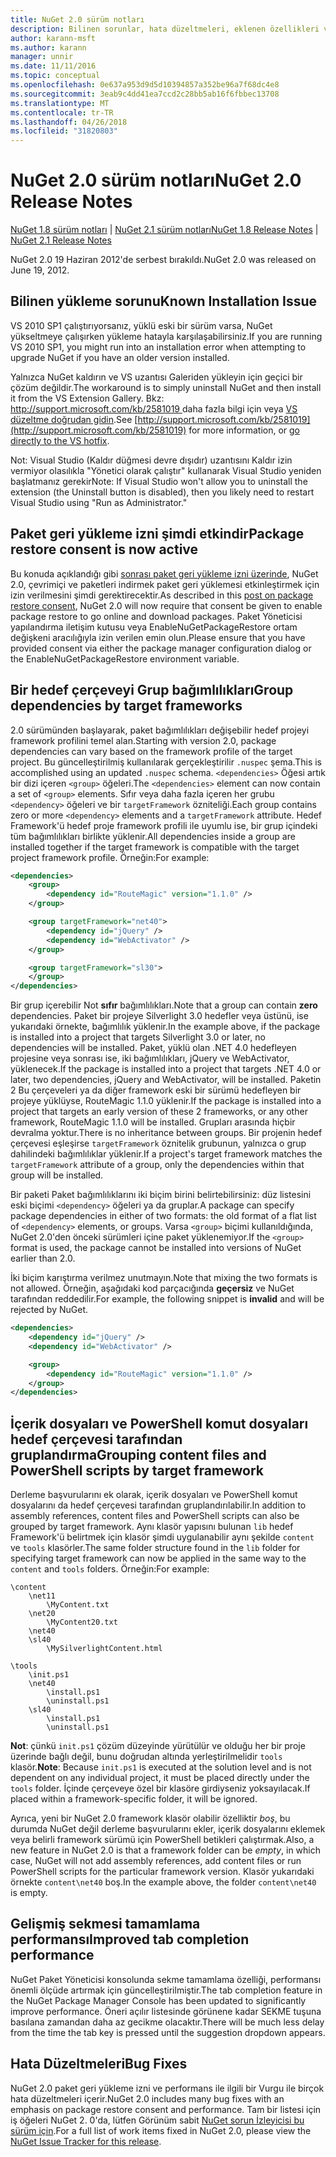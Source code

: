 ```yaml
---
title: NuGet 2.0 sürüm notları
description: Bilinen sorunlar, hata düzeltmeleri, eklenen özellikleri ve dcr dahil olmak üzere NuGet 2.0 için sürüm notları.
author: karann-msft
ms.author: karann
manager: unnir
ms.date: 11/11/2016
ms.topic: conceptual
ms.openlocfilehash: 0e637a953d9d5d10394857a352be96a7f68dc4e8
ms.sourcegitcommit: 3eab9c4dd41ea7ccd2c28bb5ab16f6fbbec13708
ms.translationtype: MT
ms.contentlocale: tr-TR
ms.lasthandoff: 04/26/2018
ms.locfileid: "31820803"
---
```

# <a name="nuget-20-release-notes"></a><span data-ttu-id="f75dd-103">NuGet 2.0 sürüm notları</span><span class="sxs-lookup"><span data-stu-id="f75dd-103">NuGet 2.0 Release Notes</span></span>

<span data-ttu-id="f75dd-104">[NuGet 1.8 sürüm notları](../release-notes/nuget-1.8.md) | [NuGet 2.1 sürüm notları](../release-notes/nuget-2.1.md)</span><span class="sxs-lookup"><span data-stu-id="f75dd-104">[NuGet 1.8 Release Notes](../release-notes/nuget-1.8.md) | [NuGet 2.1 Release Notes](../release-notes/nuget-2.1.md)</span></span>

<span data-ttu-id="f75dd-105">NuGet 2.0 19 Haziran 2012'de serbest bırakıldı.</span><span class="sxs-lookup"><span data-stu-id="f75dd-105">NuGet 2.0 was released on June 19, 2012.</span></span>

## <a name="known-installation-issue"></a><span data-ttu-id="f75dd-106">Bilinen yükleme sorunu</span><span class="sxs-lookup"><span data-stu-id="f75dd-106">Known Installation Issue</span></span>
<span data-ttu-id="f75dd-107">VS 2010 SP1 çalıştırıyorsanız, yüklü eski bir sürüm varsa, NuGet yükseltmeye çalışırken yükleme hatayla karşılaşabilirsiniz.</span><span class="sxs-lookup"><span data-stu-id="f75dd-107">If you are running VS 2010 SP1, you might run into an installation error when attempting to upgrade NuGet if you have an older version installed.</span></span>

<span data-ttu-id="f75dd-108">Yalnızca NuGet kaldırın ve VS uzantısı Galeriden yükleyin için geçici bir çözüm değildir.</span><span class="sxs-lookup"><span data-stu-id="f75dd-108">The workaround is to simply uninstall NuGet and then install it from the VS Extension Gallery.</span></span>  <span data-ttu-id="f75dd-109">Bkz: [ http://support.microsoft.com/kb/2581019 ](http://support.microsoft.com/kb/2581019) daha fazla bilgi için veya [VS düzeltme doğrudan gidin](http://bit.ly/vsixcertfix).</span><span class="sxs-lookup"><span data-stu-id="f75dd-109">See [http://support.microsoft.com/kb/2581019](http://support.microsoft.com/kb/2581019) for more information, or [go directly to the VS hotfix](http://bit.ly/vsixcertfix).</span></span>

<span data-ttu-id="f75dd-110">Not: Visual Studio (Kaldır düğmesi devre dışıdır) uzantısını Kaldır izin vermiyor olasılıkla "Yönetici olarak çalıştır" kullanarak Visual Studio yeniden başlatmanız gerekir</span><span class="sxs-lookup"><span data-stu-id="f75dd-110">Note: If Visual Studio won't allow you to uninstall the extension (the Uninstall button is disabled), then you likely need to restart Visual Studio using "Run as Administrator."</span></span>

## <a name="package-restore-consent-is-now-active"></a><span data-ttu-id="f75dd-111">Paket geri yükleme izni şimdi etkindir</span><span class="sxs-lookup"><span data-stu-id="f75dd-111">Package restore consent is now active</span></span>

<span data-ttu-id="f75dd-112">Bu konuda açıklandığı gibi [sonrası paket geri yükleme izni üzerinde](http://blog.nuget.org/20120518/package-restore-and-consent.html), NuGet 2.0, çevrimiçi ve paketleri indirmek paket geri yüklemesi etkinleştirmek için izin verilmesini şimdi gerektirecektir.</span><span class="sxs-lookup"><span data-stu-id="f75dd-112">As described in this [post on package restore consent](http://blog.nuget.org/20120518/package-restore-and-consent.html), NuGet 2.0 will now require that consent be given to enable package restore to go online and download packages.</span></span> <span data-ttu-id="f75dd-113">Paket Yöneticisi yapılandırma iletişim kutusu veya EnableNuGetPackageRestore ortam değişkeni aracılığıyla izin verilen emin olun.</span><span class="sxs-lookup"><span data-stu-id="f75dd-113">Please ensure that you have provided consent via either the package manager configuration dialog or the EnableNuGetPackageRestore environment variable.</span></span>

## <a name="group-dependencies-by-target-frameworks"></a><span data-ttu-id="f75dd-114">Bir hedef çerçeveyi Grup bağımlılıkları</span><span class="sxs-lookup"><span data-stu-id="f75dd-114">Group dependencies by target frameworks</span></span>

<span data-ttu-id="f75dd-115">2.0 sürümünden başlayarak, paket bağımlılıkları değişebilir hedef projeyi framework profilini temel alan.</span><span class="sxs-lookup"><span data-stu-id="f75dd-115">Starting with version 2.0, package dependencies can vary based on the framework profile of the target project.</span></span> <span data-ttu-id="f75dd-116">Bu güncelleştirilmiş kullanılarak gerçekleştirilir `.nuspec` şema.</span><span class="sxs-lookup"><span data-stu-id="f75dd-116">This is accomplished using an updated `.nuspec` schema.</span></span> <span data-ttu-id="f75dd-117">`<dependencies>` Öğesi artık bir dizi içeren `<group>` öğeleri.</span><span class="sxs-lookup"><span data-stu-id="f75dd-117">The `<dependencies>` element can now contain a set of `<group>` elements.</span></span> <span data-ttu-id="f75dd-118">Sıfır veya daha fazla içeren her grubu `<dependency>` öğeleri ve bir `targetFramework` özniteliği.</span><span class="sxs-lookup"><span data-stu-id="f75dd-118">Each group contains zero or more `<dependency>` elements and a `targetFramework` attribute.</span></span> <span data-ttu-id="f75dd-119">Hedef Framework'ü hedef proje framework profili ile uyumlu ise, bir grup içindeki tüm bağımlılıkları birlikte yüklenir.</span><span class="sxs-lookup"><span data-stu-id="f75dd-119">All dependencies inside a group are installed together if the target framework is compatible with the target project framework profile.</span></span> <span data-ttu-id="f75dd-120">Örneğin:</span><span class="sxs-lookup"><span data-stu-id="f75dd-120">For example:</span></span>

```xml
<dependencies>
    <group>
        <dependency id="RouteMagic" version="1.1.0" />
    </group>

    <group targetFramework="net40">
        <dependency id="jQuery" />
        <dependency id="WebActivator" />
    </group>

    <group targetFramework="sl30">
    </group>
</dependencies>
```

<span data-ttu-id="f75dd-121">Bir grup içerebilir Not **sıfır** bağımlılıkları.</span><span class="sxs-lookup"><span data-stu-id="f75dd-121">Note that a group can contain **zero** dependencies.</span></span> <span data-ttu-id="f75dd-122">Paket bir projeye Silverlight 3.0 hedefler veya üstünü, ise yukarıdaki örnekte, bağımlılık yüklenir.</span><span class="sxs-lookup"><span data-stu-id="f75dd-122">In the example above, if the package is installed into a project that targets Silverlight 3.0 or later, no dependencies will be installed.</span></span> <span data-ttu-id="f75dd-123">Paket, yüklü olan .NET 4.0 hedefleyen projesine veya sonrası ise, iki bağımlılıkları, jQuery ve WebActivator, yüklenecek.</span><span class="sxs-lookup"><span data-stu-id="f75dd-123">If the package is installed into a project that targets .NET 4.0 or later, two dependencies, jQuery and WebActivator, will be installed.</span></span>  <span data-ttu-id="f75dd-124">Paketin 2 Bu çerçeveleri ya da diğer framework eski bir sürümü hedefleyen bir projeye yüklüyse, RouteMagic 1.1.0 yüklenir.</span><span class="sxs-lookup"><span data-stu-id="f75dd-124">If the package is installed into a project that targets an early version of these 2 frameworks, or any other framework, RouteMagic 1.1.0 will be installed.</span></span> <span data-ttu-id="f75dd-125">Grupları arasında hiçbir devralma yoktur.</span><span class="sxs-lookup"><span data-stu-id="f75dd-125">There is no inheritance between groups.</span></span> <span data-ttu-id="f75dd-126">Bir projenin hedef çerçevesi eşleşirse `targetFramework` öznitelik grubunun, yalnızca o grup dahilindeki bağımlılıklar yüklenir.</span><span class="sxs-lookup"><span data-stu-id="f75dd-126">If a project's target framework matches the `targetFramework` attribute of a group, only the dependencies within that group will be installed.</span></span>

<span data-ttu-id="f75dd-127">Bir paketi Paket bağımlılıklarını iki biçim birini belirtebilirsiniz: düz listesini eski biçimi `<dependency>` öğeleri ya da gruplar.</span><span class="sxs-lookup"><span data-stu-id="f75dd-127">A package can specify package dependencies in either of two formats: the old format of a flat list of `<dependency>` elements, or groups.</span></span> <span data-ttu-id="f75dd-128">Varsa `<group>` biçimi kullanıldığında, NuGet 2.0'den önceki sürümleri içine paket yüklenemiyor.</span><span class="sxs-lookup"><span data-stu-id="f75dd-128">If the `<group>` format is used, the package cannot be installed into versions of NuGet earlier than 2.0.</span></span>

<span data-ttu-id="f75dd-129">İki biçim karıştırma verilmez unutmayın.</span><span class="sxs-lookup"><span data-stu-id="f75dd-129">Note that mixing the two formats is not allowed.</span></span> <span data-ttu-id="f75dd-130">Örneğin, aşağıdaki kod parçacığında **geçersiz** ve NuGet tarafından reddedilir.</span><span class="sxs-lookup"><span data-stu-id="f75dd-130">For example, the following snippet is **invalid** and will be rejected by NuGet.</span></span>

```xml
<dependencies>
    <dependency id="jQuery" />
    <dependency id="WebActivator" />

    <group>
        <dependency id="RouteMagic" version="1.1.0" />
    </group>
</dependencies>
```

## <a name="grouping-content-files-and-powershell-scripts-by-target-framework"></a><span data-ttu-id="f75dd-131">İçerik dosyaları ve PowerShell komut dosyaları hedef çerçevesi tarafından gruplandırma</span><span class="sxs-lookup"><span data-stu-id="f75dd-131">Grouping content files and PowerShell scripts by target framework</span></span>

<span data-ttu-id="f75dd-132">Derleme başvurularını ek olarak, içerik dosyaları ve PowerShell komut dosyalarını da hedef çerçevesi tarafından gruplandırılabilir.</span><span class="sxs-lookup"><span data-stu-id="f75dd-132">In addition to assembly references, content files and PowerShell scripts can also be grouped by target framework.</span></span> <span data-ttu-id="f75dd-133">Aynı klasör yapısını bulunan `lib` hedef Framework'ü belirtmek için klasör şimdi uygulanabilir aynı şekilde `content` ve `tools` klasörler.</span><span class="sxs-lookup"><span data-stu-id="f75dd-133">The same folder structure found in the `lib` folder for specifying target framework can  now be applied in the same way to the `content` and `tools` folders.</span></span> <span data-ttu-id="f75dd-134">Örneğin:</span><span class="sxs-lookup"><span data-stu-id="f75dd-134">For example:</span></span>

    \content
        \net11
            \MyContent.txt
        \net20
            \MyContent20.txt
        \net40
        \sl40
            \MySilverlightContent.html

    \tools
        \init.ps1
        \net40
            \install.ps1
            \uninstall.ps1
        \sl40
            \install.ps1
            \uninstall.ps1

<span data-ttu-id="f75dd-135">**Not**: çünkü `init.ps1` çözüm düzeyinde yürütülür ve olduğu her bir proje üzerinde bağlı değil, bunu doğrudan altında yerleştirilmelidir `tools` klasör.</span><span class="sxs-lookup"><span data-stu-id="f75dd-135">**Note**: Because `init.ps1` is executed at the solution level and is not dependent on any individual project, it must be placed directly under the `tools` folder.</span></span> <span data-ttu-id="f75dd-136">İçinde çerçeveye özel bir klasöre girdiyseniz yoksayılacak.</span><span class="sxs-lookup"><span data-stu-id="f75dd-136">If placed within a framework-specific folder, it will be ignored.</span></span>

<span data-ttu-id="f75dd-137">Ayrıca, yeni bir NuGet 2.0 framework klasör olabilir özelliktir *boş*, bu durumda NuGet değil derleme başvurularını ekler, içerik dosyalarını eklemek veya belirli framework sürümü için PowerShell betikleri çalıştırmak.</span><span class="sxs-lookup"><span data-stu-id="f75dd-137">Also, a new feature in NuGet 2.0 is that a framework folder can be *empty*, in which case, NuGet will not add assembly references, add content files or run  PowerShell scripts for the particular framework version.</span></span> <span data-ttu-id="f75dd-138">Klasör yukarıdaki örnekte `content\net40` boş.</span><span class="sxs-lookup"><span data-stu-id="f75dd-138">In the example above, the folder `content\net40` is empty.</span></span>

## <a name="improved-tab-completion-performance"></a><span data-ttu-id="f75dd-139">Gelişmiş sekmesi tamamlama performansı</span><span class="sxs-lookup"><span data-stu-id="f75dd-139">Improved tab completion performance</span></span>
<span data-ttu-id="f75dd-140">NuGet Paket Yöneticisi konsolunda sekme tamamlama özelliği, performansı önemli ölçüde artırmak için güncelleştirilmiştir.</span><span class="sxs-lookup"><span data-stu-id="f75dd-140">The tab completion feature in the NuGet Package Manager Console has been updated to significantly improve performance.</span></span> <span data-ttu-id="f75dd-141">Öneri açılır listesinde görünene kadar SEKME tuşuna basılana zamandan daha az gecikme olacaktır.</span><span class="sxs-lookup"><span data-stu-id="f75dd-141">There will be much less delay from the time the tab key is pressed until the suggestion dropdown appears.</span></span>

## <a name="bug-fixes"></a><span data-ttu-id="f75dd-142">Hata Düzeltmeleri</span><span class="sxs-lookup"><span data-stu-id="f75dd-142">Bug Fixes</span></span>
<span data-ttu-id="f75dd-143">NuGet 2.0 paket geri yükleme izni ve performans ile ilgili bir Vurgu ile birçok hata düzeltmeleri içerir.</span><span class="sxs-lookup"><span data-stu-id="f75dd-143">NuGet 2.0 includes many bug fixes with an emphasis on package restore consent and performance.</span></span>
<span data-ttu-id="f75dd-144">Tam bir listesi için iş öğeleri NuGet 2. 0'da, lütfen Görünüm sabit [NuGet sorun İzleyicisi bu sürüm için](http://nuget.codeplex.com/workitem/list/advanced?keyword=&status=Closed&type=All&priority=All&release=NuGet%202.0&assignedTo=All&component=All&sortField=Votes&sortDirection=Descending&page=0).</span><span class="sxs-lookup"><span data-stu-id="f75dd-144">For a full list of work items fixed in NuGet 2.0, please view the [NuGet Issue Tracker for this release](http://nuget.codeplex.com/workitem/list/advanced?keyword=&status=Closed&type=All&priority=All&release=NuGet%202.0&assignedTo=All&component=All&sortField=Votes&sortDirection=Descending&page=0).</span></span>
